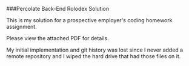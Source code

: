 ###Percolate Back-End Rolodex Solution

This is my solution for a prospective employer's coding homework assignment.

Please view the attached PDF for details. 

My initial implementation and git history was lost since I never
added a remote repository and I wiped the hard drive that had those
files on it.
